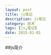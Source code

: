 ```yaml
---
layout: post
title: js笔记
description: js笔记
category: 技术
tags: [js,笔记]
date: 2015-01-01
---
```

##js简介